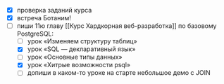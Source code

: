 - [x] проверка заданий курса
- [x] встреча Ботаним!
- [ ] пиши 11ю главу [[Курс Хардкорная веб-разработка]] по базовому PostgreSQL:
	- [ ] урок «Изменяем структуру таблиц»
	- [x] урок «SQL — декларативный язык»
	- [ ] урок «Основные типы данных»
	- [x] урок «Хитрые возможности psql»
	- [ ] допиши в каком-то уроке на старте небольшое демо с JOIN
